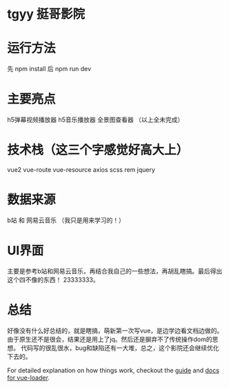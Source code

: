 # tgyy 挺哥影院



# 运行方法
先 npm install
后 npm run dev

# 主要亮点
h5弹幕视频播放器
h5音乐播放器
全景图查看器
（以上全未完成）

# 技术栈（这三个字感觉好高大上）
vue2 vue-route vue-resource axios scss rem jquery 

# 数据来源
b站 和 网易云音乐
（我只是用来学习的！）

# UI界面
主要是参考b站和网易云音乐，再结合我自己的一些想法，再胡乱瞎搞。最后得出这个四不像的东西！ 23333333。

# 总结
好像没有什么好总结的，就是瞎搞，萌新第一次写vue，是边学边看文档边做的。由于原生还不是很会，结果还是用上了jq。然后还是摒弃不了传统操作dom的思想。
代码写的很乱很水，bug和缺陷还有一大堆，总之，这个影院还会继续优化下去的。


For detailed explanation on how things work, checkout the [guide](http://vuejs-templates.github.io/webpack/) and [docs for vue-loader](http://vuejs.github.io/vue-loader).
